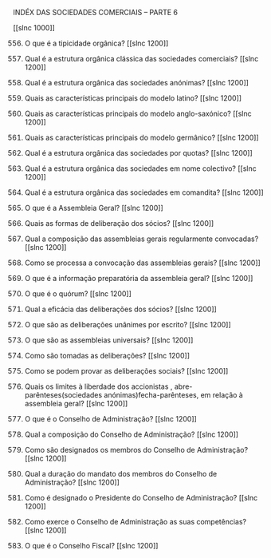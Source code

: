 INDÉX DAS SOCIEDADES COMERCIAIS – PARTE  6

[[slnc 1000]]


556. O que é a tipicidade orgânica?
[[slnc 1200]]


557. Qual é a estrutura orgânica  clássica das sociedades comerciais?
[[slnc 1200]]


558. Qual  é a estrutura orgânica  das sociedades anónimas?
[[slnc 1200]]


559. Quais  as características principais do modelo  latino?
[[slnc 1200]]


560. Quais  as características principais do modelo  anglo-saxónico?
[[slnc 1200]]


561. Quais  as características principais do modelo  germânico?
[[slnc 1200]]


562. Qual  é a estrutura orgânica  das sociedades por  quotas?
[[slnc 1200]]


563. Qual  é a estrutura orgânica  das sociedades em  nome  colectivo?
[[slnc 1200]]


564. Qual  é a estrutura orgânica  das sociedades em  comandita?
[[slnc 1200]]


565.  O que é a Assembleia  Geral?
[[slnc 1200]]


566.  Quais  as formas  de deliberação  dos sócios?
[[slnc 1200]]


567.  Qual  a composição das assembleias  gerais  regularmente  convocadas?
[[slnc 1200]]


568.  Como  se processa a convocação das assembleias gerais?
[[slnc 1200]]


569.  O que é a informação  preparatória  da assembleia  geral?
[[slnc 1200]]


570.  O que é o quórum?
[[slnc 1200]]


571.  Qual  a eficácia das deliberações dos sócios?
[[slnc 1200]]


572.  O que são as deliberações  unânimes  por  escrito?
[[slnc 1200]]


573.  O que são as assembleias  universais?
[[slnc 1200]]


574.  Como  são tomadas  as deliberações?
[[slnc 1200]]


575.  Como  se podem  provar  as deliberações  sociais?
[[slnc 1200]]


576.  Quais  os  limites  à  liberdade  dos  accionistas  , abre-parênteses(sociedades  anónimas)fecha-parênteses,  em  relação  à assembleia  geral?
[[slnc 1200]]


577.  O que é o Conselho  de Administração?
[[slnc 1200]]


578.  Qual  a composição do Conselho  de Administração?
[[slnc 1200]]


579.  Como  são designados  os membros  do Conselho  de Administração?
[[slnc 1200]]


580.  Qual  a duração do mandato  dos membros  do Conselho  de Administração?
[[slnc 1200]]


581.  Como  é designado  o Presidente  do Conselho  de Administração?
[[slnc 1200]]


582.  Como  exerce o Conselho  de Administração  as suas competências?
[[slnc 1200]]


583.  O que é o Conselho Fiscal?
[[slnc 1200]]


































